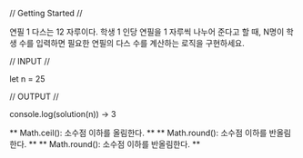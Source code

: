// Getting Started //

연필 1 다스는 12 자루이다. 학생 1 인당 연필을 1 자루씩 나누어 준다고 할 때, N명이 학생 수를 입력하면 필요한 연필의 다스 수를 계산하는 로직을 구현하세요.

// INPUT //

let n = 25

// OUTPUT //

console.log(solution(n)) -> 3

** Math.ceil(): 소수점 이하를 올림한다. **
** Math.round(): 소수점 이하를 반올림한다. **
** Math.round(): 소수점 이하를 반올림한다. **
